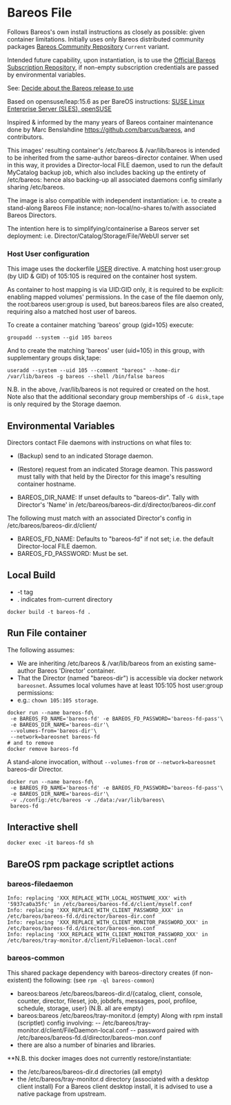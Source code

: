 # Bareos File

Follows Bareos's own install instructions as closely as possible: given container limitations.
Initially uses only Bareos distributed community packages [Bareos Community Repository](https://download.bareos.org/current) `Current` variant.

Intended future capability, upon instantiation, is to use the [Official Bareos Subscription Repository](https://download.bareos.com/bareos/release/),
if non-empty subscription credentials are passed by environmental variables.

See: [Decide about the Bareos release to use](https://docs.bareos.org/IntroductionAndTutorial/InstallingBareos.html#decide-about-the-bareos-release-to-use)

Based on opensuse/leap:15.6 as per BareOS instructions:
[SUSE Linux Enterprise Server (SLES), openSUSE](https://docs.bareos.org/IntroductionAndTutorial/InstallingBareos.html#install-on-suse-based-linux-distributions)

Inspired & informed by the many years of Bareos container maintenance done by Marc Benslahdine https://github.com/barcus/bareos, and contributors.

This images' resulting container's /etc/bareos & /var/lib/bareos is intended to be inherited from the same-author bareos-director container.
When used in this way, it provides a Director-local FILE daemon, used to run the default MyCatalog backup job,
which also includes backing up the entirety of /etc/bareos: hence also backing-up all associated daemons config similarly sharing /etc/bareos.

The image is also compatible with independent instantiation: i.e. to create a stand-along Bareos File instance;
non-local/no-shares to/with associated Bareos Directors.

The intention here is to simplifying/containerise a Bareos server set deployment:
i.e. Director/Catalog/Storage/File/WebUI server set

### Host User configuration

This image uses the dockerfile [USER](https://docs.docker.com/reference/dockerfile/#user) directive.
A matching host user:group (by UID & GID) of 105:105 is required on the container host system.

As container to host mapping is via UID:GID only,
it is required to be explicit: enabling mapped volumes' permissions.
In the case of the file daemon only,
the root:bareos user:group is used, but bareos:bareos files are also created,
requiring also a matched host user of bareos.

To create a container matching 'bareos' group (gid=105) execute:
```shell
groupadd --system --gid 105 bareos
```
And to create the matching 'bareos' user (uid=105) in this group, with supplementary groups disk,tape:
```shell
useradd --system --uid 105 --comment "bareos" --home-dir /var/lib/bareos -g bareos --shell /bin/false bareos
```
N.B. in the above, /var/lib/bareos is not required or created on the host.
Note also that the additional secondary group memberships of `-G disk,tape` is only required by the Storage daemon.

## Environmental Variables

Directors contact File daemons with instructions on what files to:
- (Backup) send to an indicated Storage daemon.
- (Restore) request from an indicated Storage deamon.
This password must tally with that held by the Director for this image's resulting container hostname.

- BAREOS_DIR_NAME: If unset defaults to "bareos-dir".
 Tally with Director's 'Name' in /etc/bareos/bareos-dir.d/director/bareos-dir.conf

The following must match with an associated Director's config in /etc/bareos/bareos-dir.d/client/
- BAREOS_FD_NAME:  Defaults to "bareos-fd" if not set; i.e. the default Director-local FILE daemon.
- BAREOS_FD_PASSWORD: Must be set.

## Local Build
- -t tag <name>
- . indicates from-current directory

```
docker build -t bareos-fd .
```

## Run File container

The following assumes:
- We are inheriting /etc/bareos & /var/lib/bareos from an existing same-author Bareos 'Director' container.
- That the Director (named "bareos-dir") is accessible via docker network `bareosnet`.
Assumes local volumes have at least 105:105 host user:group permissions:
- e.g.: `chown 105:105 storage`.
```shell
docker run --name bareos-fd\
 -e BAREOS_FD_NAME='bareos-fd' -e BAREOS_FD_PASSWORD='bareos-fd-pass'\
 -e BAREOS_DIR_NAME='bareos-dir'\
 --volumes-from='bareos-dir'\
 --network=bareosnet bareos-fd
# and to remove
docker remove bareos-fd
```

A stand-alone invocation, without `--volumes-from` or `--network=bareosnet` bareos-dir Director.
```shell
docker run --name bareos-fd\
 -e BAREOS_FD_NAME='bareos-fd' -e BAREOS_FD_PASSWORD='bareos-fd-pass'\
 -e BAREOS_DIR_NAME='bareos-dir'\
 -v ./config:/etc/bareos -v ./data:/var/lib/bareos\
 bareos-fd
```

## Interactive shell

```
docker exec -it bareos-fd sh
```

## BareOS rpm package scriptlet actions

### bareos-filedaemon
```shell
Info: replacing 'XXX_REPLACE_WITH_LOCAL_HOSTNAME_XXX' with '5937ca0a35fc' in /etc/bareos/bareos-fd.d/client/myself.conf
Info: replacing 'XXX_REPLACE_WITH_CLIENT_PASSWORD_XXX' in /etc/bareos/bareos-fd.d/director/bareos-dir.conf
Info: replacing 'XXX_REPLACE_WITH_CLIENT_MONITOR_PASSWORD_XXX' in /etc/bareos/bareos-fd.d/director/bareos-mon.conf
Info: replacing 'XXX_REPLACE_WITH_CLIENT_MONITOR_PASSWORD_XXX' in /etc/bareos/tray-monitor.d/client/FileDaemon-local.conf
```

### bareos-common
This shared package dependency with bareos-directory creates (if non-existent) the following:
(see `rpm -ql bareos-common`)
- bareos:bareos /etc/bareos/bareos-dir.d/{catalog, client, console, counter, director, fileset, job, jobdefs, messages,
 pool, profiloe, schedule, storage, user}  (N.B. all are empty)
- bareos:bareos /etc/bareos/tray-monitor.d (empty)
Along with rpm install (scriptlet) config involving: 
-- /etc/bareos/tray-monitor.d/client/FileDaemon-local.conf
-- password paired with /etc/bareos/bareos-fd.d/director/bareos-mon.conf
- there are also a number of binaries and libraries.

**N.B. this docker images does not currently restore/instantiate:
- the /etc/bareos/bareos-dir.d directories (all empty)
- the /etc/bareos/tray-monitor.d directory (associated with a desktop client install)
For a Bareos client desktop install, it is advised to use a native package from upstream. 